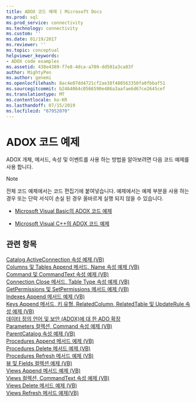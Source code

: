 ```yaml
---
title: ADOX 코드 예제 | Microsoft Docs
ms.prod: sql
ms.prod_service: connectivity
ms.technology: connectivity
ms.custom: ''
ms.date: 01/19/2017
ms.reviewer: ''
ms.topic: conceptual
helpviewer_keywords:
- ADOX code examples
ms.assetid: 438e4369-f7e8-4dca-a709-dd501a3ca83f
author: MightyPen
ms.author: genemi
ms.openlocfilehash: 8ac4e07dd4721cf2ae38f480563350fa0fbbaf51
ms.sourcegitcommit: b2464064c0566590e486a3aafae6d67ce2645cef
ms.translationtype: MT
ms.contentlocale: ko-KR
ms.lasthandoff: 07/15/2019
ms.locfileid: "67952070"
---
```

# <a name="adox-code-examples"></a>ADOX 코드 예제
ADOX 개체, 메서드, 속성 및 이벤트를 사용 하는 방법을 알아보려면 다음 코드 예제를 사용 합니다.  
  
> [!NOTE]
>  전체 코드 예제에서는 코드 편집기에 붙여넣습니다. 예제에서는 예제 부분을 사용 하는 경우 또는 단락 서식이 손실 된 경우 올바르게 실행 되지 않을 수 있습니다.  
  
-   [Microsoft Visual Basic의 ADOX 코드 예제](../../../ado/reference/adox-api/adox-code-examples-in-microsoft-visual-basic.md)  
  
-   [Microsoft Visual C++의 ADOX 코드 예제](../../../ado/reference/adox-api/adox-code-examples-in-microsoft-visual-c.md)  
  
## <a name="see-also"></a>관련 항목  
 [Catalog ActiveConnection 속성 예제 (VB)](../../../ado/reference/adox-api/catalog-activeconnection-property-example-vb.md)   
 [Columns 및 Tables Append 메서드, Name 속성 예제 (VB)](../../../ado/reference/adox-api/columns-and-tables-append-methods-name-property-example-vb.md)   
 [Command 및 CommandText 속성 예제 (VB)](../../../ado/reference/adox-api/command-and-commandtext-properties-example-vb.md)   
 [Connection Close 메서드, Table Type 속성 예제 (VB)](../../../ado/reference/adox-api/connection-close-method-table-type-property-example-vb.md)   
 [GetPermissions 및 SetPermissions 메서드 예제 (VB)](../../../ado/reference/adox-api/getpermissions-and-setpermissions-methods-example-vb.md)   
 [Indexes Append 메서드 예제 (VB)](../../../ado/reference/adox-api/indexes-append-method-example-vb.md)   
 [Keys Append 메서드, 키 유형, RelatedColumn, RelatedTable 및 UpdateRule 속성 예제 (VB)](../../../ado/reference/adox-api/keys-append-method-key-type-relatedcolumn-relatedtable-example-vb.md)   
 [데이터 정의 언어 및 보안 (ADOX)에 대 한 ADO 확장](../../../ado/guide/extensions/ado-extensions-for-data-definition-language-and-security-adox.md)   
 [Parameters 컬렉션, Command 속성 예제 (VB)](../../../ado/reference/adox-api/parameters-collection-command-property-example-vb.md)   
 [ParentCatalog 속성 예제 (VB)](../../../ado/reference/adox-api/parentcatalog-property-example-vb.md)   
 [Procedures Append 메서드 예제 (VB)](../../../ado/reference/adox-api/procedures-append-method-example-vb.md)   
 [Procedures Delete 메서드 예제 (VB)](../../../ado/reference/adox-api/procedures-delete-method-example-vb.md)   
 [Procedures Refresh 메서드 예제 (VB)](../../../ado/reference/adox-api/procedures-refresh-method-example-vb.md)   
 [뷰 및 Fields 컬렉션 예제 (VB)](../../../ado/reference/adox-api/views-and-fields-collections-example-vb.md)   
 [Views Append 메서드 예제 (VB)](../../../ado/reference/adox-api/views-append-method-example-vb.md)   
 [Views 컬렉션, CommandText 속성 예제 (VB)](../../../ado/reference/adox-api/views-collection-commandtext-property-example-vb.md)   
 [Views Delete 메서드 예제 (VB)](../../../ado/reference/adox-api/views-delete-method-example-vb.md)   
 [Views Refresh 메서드 예제(VB)](../../../ado/reference/adox-api/views-refresh-method-example-vb.md)
